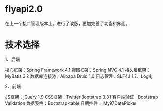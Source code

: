 # flyapi2.0
在上一个接口管理版本上，进行了改版，更加完善了功能和界面。

# 技术选择
1、后端

核心框架：Spring Framework 4.1
视图框架：Spring MVC 4.1
持久层框架：MyBatis 3.2
数据库连接池：Alibaba Druid 1.0
日志管理：SLF4J 1.7、Log4j

2、前端

JS框架：jQuery 1.9
CSS框架：Twitter Bootstrap 3.3.1
客户端验证：Bootstrap Validation 
数据表格：Bootstrap-table
日期控件： My97DatePicker
